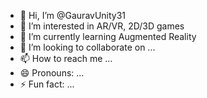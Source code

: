 - 👋 Hi, I’m @GauravUnity31
- 👀 I’m interested in AR/VR, 2D/3D games
- 🌱 I’m currently learning Augmented Reality
- 💞️ I’m looking to collaborate on ...
- 📫 How to reach me ...
- 😄 Pronouns: ...
- ⚡ Fun fact: ...

<!---
GauravUnity31/GauravUnity31 is a ✨ special ✨ repository because its `README.md` (this file) appears on your GitHub profile.
You can click the Preview link to take a look at your changes.
--->
